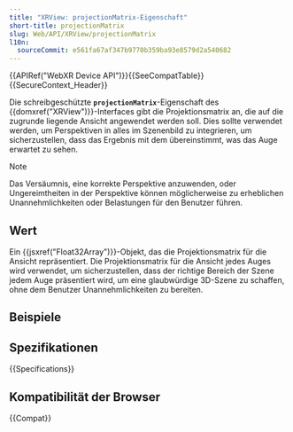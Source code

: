 ```yaml
---
title: "XRView: projectionMatrix-Eigenschaft"
short-title: projectionMatrix
slug: Web/API/XRView/projectionMatrix
l10n:
  sourceCommit: e561fa67af347b9770b359ba93e8579d2a540682
---
```


{{APIRef("WebXR Device API")}}{{SeeCompatTable}}{{SecureContext_Header}}

Die schreibgeschützte **`projectionMatrix`**-Eigenschaft des {{domxref("XRView")}}-Interfaces gibt die Projektionsmatrix an, die auf die zugrunde liegende Ansicht angewendet werden soll. Dies sollte verwendet werden, um Perspektiven in alles im Szenenbild zu integrieren, um sicherzustellen, dass das Ergebnis mit dem übereinstimmt, was das Auge erwartet zu sehen.

> [!NOTE]
> Das Versäumnis, eine korrekte Perspektive anzuwenden, oder Ungereimtheiten in der Perspektive können möglicherweise zu erheblichen Unannehmlichkeiten oder Belastungen für den Benutzer führen.

## Wert

Ein {{jsxref("Float32Array")}}-Objekt, das die Projektionsmatrix für die Ansicht repräsentiert. Die Projektionsmatrix für die Ansicht jedes Auges wird verwendet, um sicherzustellen, dass der richtige Bereich der Szene jedem Auge präsentiert wird, um eine glaubwürdige 3D-Szene zu schaffen, ohne dem Benutzer Unannehmlichkeiten zu bereiten.

## Beispiele

## Spezifikationen

{{Specifications}}

## Kompatibilität der Browser

{{Compat}}
